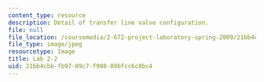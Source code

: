 ```yaml
---
content_type: resource
description: Detail of transfer line valve configuration.
file: null
file_location: /coursemedia/2-672-project-laboratory-spring-2009/21bb4cbbfb9709c7f98889bfcc6c8bc4_lab22.jpg
file_type: image/jpeg
resourcetype: Image
title: Lab 2-2
uid: 21bb4cbb-fb97-09c7-f988-89bfcc6c8bc4
---
```

